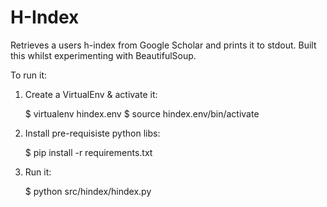 H-Index
=======

Retrieves a users h-index from Google Scholar and prints it to stdout. Built this whilst experimenting with BeautifulSoup.

To run it:

1. Create a VirtualEnv & activate it:

    $ virtualenv hindex.env
    $ source hindex.env/bin/activate
    
2. Install pre-requisiste python libs:
    
    $ pip install -r requirements.txt

3. Run it:
    
    $ python src/hindex/hindex.py

